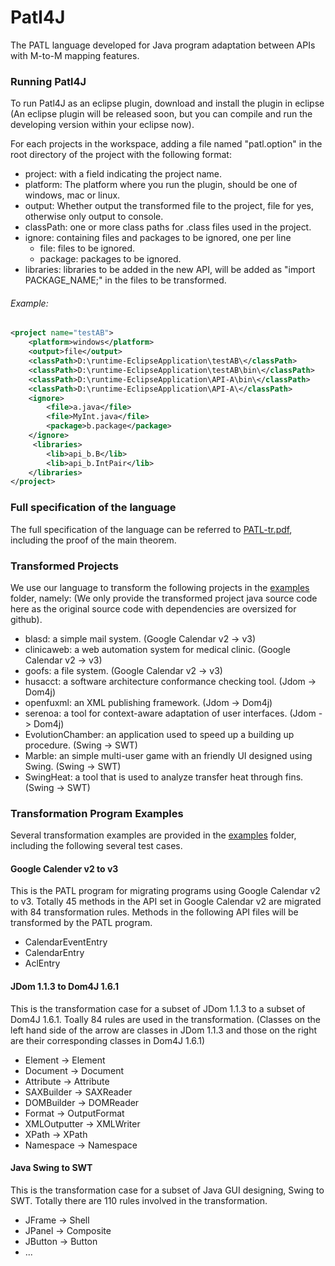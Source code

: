 # Patl4J
The PATL language developed for Java program adaptation between APIs with M-to-M mapping features.

### Running Patl4J

To run Patl4J as an eclipse plugin, download and install the plugin in eclipse (An eclipse plugin will be released soon, but you can compile and run the developing version within your eclipse now).

For each projects in the workspace, adding a file named "patl.option" in the root directory of the project with the following format:

  * project: with a field indicating the project name.
  * platform: The platform where you run the plugin, should be one of windows, mac or linux.
  * output: Whether output the transformed file to the project, file for yes, otherwise only output to console.
  * classPath: one or more class paths for .class files used in the project.
  * ignore: containing files and packages to be ignored, one per line
   	* file: files to be ignored.
  	* package: packages to be ignored.
  * libraries: libraries to be added in the new API, will be added as "import PACKAGE_NAME;" in the files to be transformed.

###### Example:
```xml
<project name="testAB">
	<platform>windows</platform>
	<output>file</output>
	<classPath>D:\runtime-EclipseApplication\testAB\</classPath>
	<classPath>D:\runtime-EclipseApplication\testAB\bin\</classPath>
 	<classPath>D:\runtime-EclipseApplication\API-A\bin\</classPath>
 	<classPath>D:\runtime-EclipseApplication\API-A\</classPath>
 	<ignore>
 		<file>a.java</file>
 		<file>MyInt.java</file>
 		<package>b.package</package>
 	</ignore>
	 <libraries>
		<lib>api_b.B</lib>
		<lib>api_b.IntPair</lib>
	</libraries>
</project>
```

### Full specification of the language
The full specification of the language can be referred to [PATL-tr.pdf](https://github.com/Mestway/Patl4J/blob/master/PATL-tr.pdf), including the proof of the main theorem.

### Transformed Projects
We use our language to transform the following projects in the [examples](https://github.com/Mestway/Patl4J/tree/master/examples) folder, namely: (We only provide the transformed project java source code here as the original source code with dependencies are oversized for github).

  * blasd: a simple mail system. (Google Calendar v2 -> v3)
  * clinicaweb: a web automation system for medical clinic. (Google Calendar v2 -> v3)
  * goofs: a file system. (Google Calendar v2 -> v3)
  * husacct: a software architecture conformance checking tool. (Jdom -> Dom4j)
  * openfuxml: an XML publishing framework. (Jdom -> Dom4j)
  * serenoa:  a tool for context-aware adaptation of user interfaces. (Jdom -> Dom4j)
  * EvolutionChamber: an application used to speed up a building up procedure. (Swing -> SWT)
  * Marble: an simple multi-user game with an friendly UI designed using Swing. (Swing -> SWT)
  * SwingHeat: a tool that is used to analyze transfer heat through fins. (Swing -> SWT)

### Transformation Program Examples
Several transformation examples are provided in the [examples](https://github.com/Mestway/Patl4J/tree/master/examples) folder, including the following several test cases.
#### Google Calender v2 to v3
  
  This is the PATL program for migrating programs using Google Calendar v2 to v3. Totally 45 methods in the API set in Google Calendar v2 are migrated with 84 transformation rules. Methods in the following API files will be transformed by the PATL program. 
  * CalendarEventEntry
  * CalendarEntry
  * AclEntry
  
#### JDom 1.1.3 to Dom4J 1.6.1
  
  This is the transformation case for a subset of JDom 1.1.3 to a subset of Dom4J 1.6.1. Toally 84 rules are used in the transformation.
  (Classes on the left hand side of the arrow are classes in JDom 1.1.3 and those on the right are their corresponding classes in Dom4J 1.6.1)
  * Element -> Element
  * Document -> Document
  * Attribute -> Attribute
  * SAXBuilder -> SAXReader
  * DOMBuilder -> DOMReader
  * Format -> OutputFormat
  * XMLOutputter -> XMLWriter
  * XPath -> XPath
  * Namespace -> Namespace

#### Java Swing to SWT
  This is the transformation case for a subset of Java GUI designing, Swing to SWT. Totally there are 110 rules involved in the transformation.
  * JFrame -> Shell
  * JPanel -> Composite
  * JButton -> Button
  * ...
